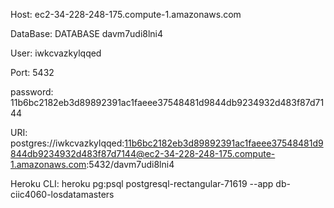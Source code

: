 Host: ec2-34-228-248-175.compute-1.amazonaws.com

DataBase: DATABASE davm7udi8lni4

User: iwkcvazkylqqed

Port: 5432

password: 11b6bc2182eb3d89892391ac1faeee37548481d9844db9234932d483f87d7144

URI:    postgres://iwkcvazkylqqed:11b6bc2182eb3d89892391ac1faeee37548481d9844db9234932d483f87d7144@ec2-34-228-248-175.compute-1.amazonaws.com:5432/davm7udi8lni4

Heroku CLI:     heroku pg:psql postgresql-rectangular-71619 --app db-ciic4060-losdatamasters
